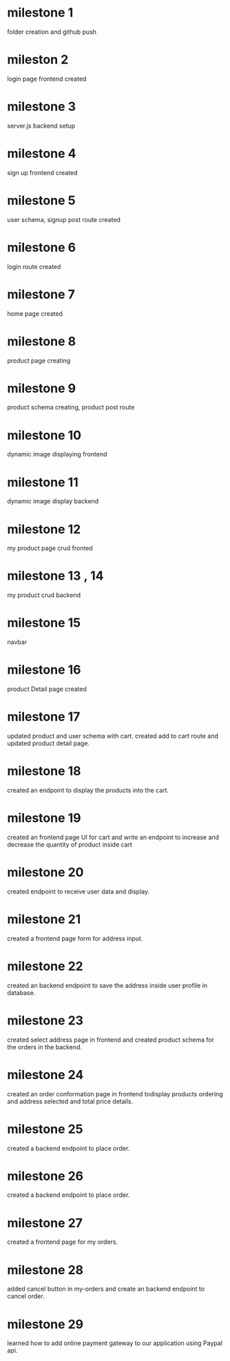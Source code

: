# milestone 1
folder creation and github push

# mileston 2
login page frontend created

# milestone 3
server.js backend setup

# milestone 4
 sign up frontend created

# milestone 5
  user schema, signup post route created

# milestone 6
 login route created

# milestone 7
 home page created

# milestone 8
product page creating

# milestone 9
product schema creating, product post route

# milestone 10
dynamic image displaying frontend

# milestone 11
dynamic image display backend

# milestone 12
my product page crud fronted

# milestone 13 , 14
my product crud backend

# milestone 15
navbar

# milestone 16
product Detail page created

# milestone 17
updated product and user schema with cart. created add to cart route and updated product detail page.

# milestone 18
 created an endpoint to display the products into the cart.

# milestone 19
created an frontend page UI for cart and write an endpoint to increase and decrease the quantity of product inside cart

# milestone 20
created endpoint to receive user data and display.

# milestone 21
created a frontend page form for address input.

# milestone 22
created an backend endpoint to save the address inside user profile in database.

# milestone 23
created select address page in frontend and created product schema for the orders in the backend.

# milestone 24
created an order conformation page in frontend todisplay products ordering and address selected and total price details.

# milestone 25
created a backend endpoint to place order.

# milestone 26
created a backend endpoint to place order.

# milestone 27
created a frontend page for my orders.

# milestone 28
added cancel button in my-orders and create an backend endpoint to cancel order.

# milestone 29
learned how to add online payment gateway to our application using Paypal api.